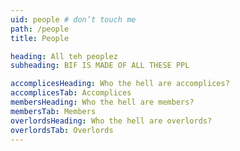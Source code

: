 ```yaml
---
uid: people # don’t touch me
path: /people
title: People

heading: All teh peoplez
subheading: BIF IS MADE OF ALL THESE PPL

accomplicesHeading: Who the hell are accomplices?
accomplicesTab: Accomplices
membersHeading: Who the hell are members?
membersTab: Members
overlordsHeading: Who the hell are overlords?
overlordsTab: Overlords
---
```

